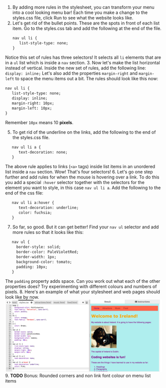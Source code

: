 1. By adding more rules in the stylesheet, you can transform your menu into a cool looking menu bar! Each time you make a change to the styles.css file, click Run to see what the website looks like.
2. Let's get rid of the bullet points. These are the spots in front of each list item. Go to the styles.css tab and add the following at the end of the file.
   ```
   nav ul li {
      list-style-type: none;
   }
   ```
Notice this set of rules has three selectors! It selects all `li` elements that are in a `ul` list which is inside a `nav` section.
3. Now let's make the list horizontal instead of vertical. Inside the new set of rules, add the following line: `display: inline;` Let's also add the properties `margin-right` and `margin-left` to space the menu items out a bit. The rules should look like this now:
   ```
   nav ul li {
      list-style-type: none;
      display: inline;
      margin-right: 10px;
      margin-left: 10px;
   }
   ```
   Remember `10px` means 10 **pixels**.

5. To get rid of the underline on the links, add the following to the end of the styles.css file.
``` 
   nav ul li a {
      text-decoration: none;
   }
```
The above rule applies to links (`<a>` tags) inside list items in an unordered list inside a `nav` section. Wow! That's four selectors!
6. Let's go one step further and add rules for when the mouse is hovering over a link. To do this you add a special `:hover` selector together with the selectors for the element you want to style, in this case `nav ul li a`. Add the following to the end of the css file:
``` 
   nav ul li a:hover {
      text-decoration: underline;
      color: fuchsia;
   }
```
7. So far, so good. But it can get better! Find your `nav ul` selector and add more rules so that it looks like this:
```
   nav ul {
     border-style: solid;
     border-color: PaleVioletRed;
     border-width: 1px;
     background-color: tomato;
     padding: 10px;
   }
```
The `padding` property adds space. Can you work out what each of the other properties does? Try experimenting with different colours and numbers of pixels. 
8. Here's an example of what your stylesheet and web pages should look like by now. ![](/assets/menuStyledAll.png)
9. **TODO** Bonus: Rounded corners and non link font colour on menu list items

